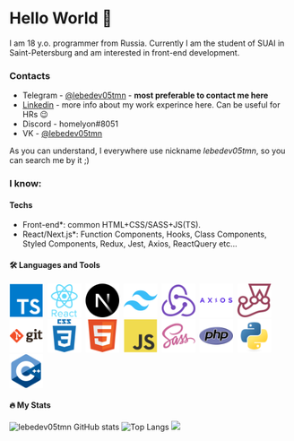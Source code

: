 # Hello World 👋

I am 18 y.o. programmer from Russia. Currently I am the student of SUAI in Saint-Petersburg and am interested in front-end development.  

### Contacts

- Telegram - [@lebedev05tmn](https://t.me/lebedev05tmn) - **most preferable to contact me here**
- [Linkedin](www.linkedin.com/in/konstantin-lebedev-a42a17307) - more info about my work experince here. Can be useful for HRs 😉
- Discord - homelyon#8051
- VK - [@lebedev05tmn](https://vk.com/lebedev05tmn)

As you can understand, I everywhere use nickname _lebedev05tmn_, so you can search me by it ;)

### I know:

#### Techs

- Front-end\*: common HTML+CSS/SASS+JS(TS).
- React/Next.js\*: Function Components, Hooks, Class Components, Styled Components, Redux, Jest, Axios, ReactQuery etc...

<h4>🛠 Languages and Tools</h4>
<div>
  <img src="https://github.com/devicons/devicon/blob/master/icons/typescript/typescript-original.svg" title="Typescript" alt="Typescript" width="60" height="60"/>&nbsp;
  <img src="https://github.com/devicons/devicon/blob/master/icons/react/react-original-wordmark.svg" title="React" alt="React" width="60" height="60"/>&nbsp;
  <img src="https://github.com/devicons/devicon/blob/master/icons/nextjs/nextjs-original.svg" title="Next.js" alt="Next.js" width="60" height="60"/>&nbsp;
  <img src="https://github.com/devicons/devicon/blob/master/icons/tailwindcss/tailwindcss-original.svg" title="Tailwind CSS"  alt="Tailwind CSS" width="60" height="60"/>&nbsp;
  <img src="https://github.com/devicons/devicon/blob/master/icons/redux/redux-original.svg" title="Redux"  alt="Redux" width="60" height="60"/>&nbsp;
  <img src="https://github.com/devicons/devicon/blob/master/icons/axios/axios-plain-wordmark.svg" title="Axios"  alt="Axios" width="60" height="60"/>&nbsp;
  <img src="https://github.com/devicons/devicon/blob/master/icons/jest/jest-plain.svg" title="Jest"  alt="Jest" width="60" height="60"/>&nbsp;
  <img src="https://github.com/devicons/devicon/blob/master/icons/git/git-original-wordmark.svg" title="Git" **alt="Git" width="60" height="60"/>&nbsp;
  <img src="https://github.com/devicons/devicon/blob/master/icons/css3/css3-plain-wordmark.svg"  title="CSS3" alt="CSS" width="60" height="60"/>&nbsp;
  <img src="https://github.com/devicons/devicon/blob/master/icons/html5/html5-original.svg" title="HTML5" alt="HTML" width="60" height="60"/>&nbsp;
  <img src="https://github.com/devicons/devicon/blob/master/icons/javascript/javascript-original.svg" title="JavaScript" alt="JavaScript" width="60" height="60"/>&nbsp;
  <img src="https://github.com/devicons/devicon/blob/master/icons/sass/sass-original.svg" title="SASS"  alt="SASS" width="60" height="60"/>&nbsp;
  <img src="https://github.com/devicons/devicon/blob/master/icons/php/php-original.svg" title="PHP"  alt="PHP" width="60" height="60"/>&nbsp;
  <img src="https://github.com/devicons/devicon/blob/master/icons/python/python-original.svg" title="Python"  alt="Python" width="60" height="60"/>&nbsp;
  <img src="https://github.com/devicons/devicon/blob/master/icons/cplusplus/cplusplus-original.svg" title="C++"  alt="C++" width="60" height="60"/>&nbsp;
</div>



<h4>🔥 My Stats</h4>

![lebedev05tmn GitHub stats](https://github-readme-stats.vercel.app/api/?username=lebedev05tmn&show_icons=true&title_color=fff&icon_color=79ff97&text_color=9f9f9f&bg_color=151515)
![Top Langs](https://github-readme-stats.vercel.app/api/top-langs/?username=lebedev05tmn&show_icons=true&title_color=fff&icon_color=79ff97&text_color=9f9f9f&bg_color=151515)
![](https://github-profile-summary-cards.vercel.app/api/cards/profile-details?username=lebedev05tmn&theme=algolia)

